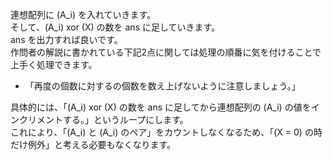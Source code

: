 連想配列に \(A_i\) を入れていきます。  
そして、\(A_i\) xor \(X\) の数を ans に足していきます。  
ans を出力すれば良いです。  
作問者の解説に書かれている下記2点に関しては処理の順番に気を付けることで上手く処理できます。
- 「再度の個数に対するの個数を数え上げないように注意しましょう。」

具体的には、「\(A_i\) xor \(X\) の数を ans に足してから連想配列の \(A_i\) の値をインクリメントする。」というループにします。  
これにより、「\(A_i\) と \(A_i\) のペア」をカウントしなくなるため、「\(X = 0\) の時だけ例外」と考える必要もなくなります。 
